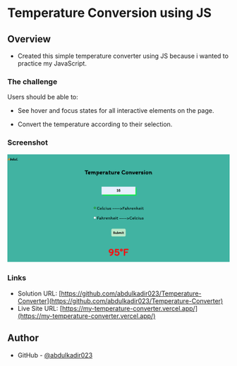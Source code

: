 # Temperature Conversion using JS


## Overview


- Created this simple temperature converter using JS because i wanted to practice my JavaScript.

### The challenge

Users should be able to:

- See hover and focus states for all interactive elements on the page.

 - Convert the temperature according to their selection.


 ### Screenshot


![](./screenshot.png)


### Links

- Solution URL: [https://github.com/abdulkadir023/Temperature-Converter](https://github.com/abdulkadir023/Temperature-Converter)
- Live Site URL: [https://my-temperature-converter.vercel.app/](https://my-temperature-converter.vercel.app/)

## Author

- GitHub - [@abdulkadir023](https://github.com/abdulkadir023/)